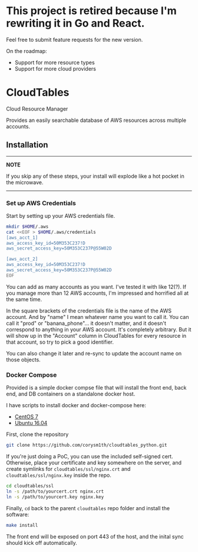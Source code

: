 # This project is retired because I'm rewriting it in Go and React.

Feel free to submit feature requests for the new version.

On the roadmap:

* Support for more resource types
* Support for more cloud providers

# CloudTables

Cloud Resource Manager

Provides an easily searchable database of AWS resources across multiple accounts.

## Installation

---
**NOTE**

If you skip any of these steps, your install will explode like a hot pocket in the microwave.

---

### Set up AWS Credentials

Start by setting up your AWS credentials file.

```sh
mkdir $HOME/.aws
cat <<EOF > $HOME/.aws/credentials
[aws_acct_1]
aws_access_key_id=50M353C237!D
aws_secret_access_key=50M353C237P@55W02D

[aws_acct_2]
aws_access_key_id=50M353C237!D
aws_secret_access_key=50M353C237P@55W02D
EOF
```

You can add as many accounts as you want.  I've tested it with like 12(?).  If you manage more than 12 AWS accounts, I'm impressed and horrified all at the same time.

In the square brackets of the credentials file is the name of the AWS account.  And by "name" I mean whatever name you want to call it.  You can call it "prod" or "banana_phone"... it doesn't matter, and it doesn't correspond to anything in your AWS account.  It's completely arbitrary.  But it will show up in the "Account" column in CloudTables for every resource in that account, so try to pick a good identifier.

You can also change it later and re-sync to update the account name on those objects.

### Docker Compose

Provided is a simple docker compse file that will install the front end, back end, and DB containers on a standalone docker host.

I have scripts to install docker and docker-compose here:

* [CentOS 7](https://github.com/corysm1th/centos7_scripts/tree/master/docker)
* [Ubuntu 16.04](https://github.com/corysm1th/ubuntu_scripts/tree/master/docker)

First, clone the repository

```sh
git clone https://github.com/corysm1th/cloudtables_python.git
```

If you're just doing a PoC, you can use the included self-signed cert.  Otherwise, place your certificate and key somewhere on the server, and create symlinks for `cloudtables/ssl/nginx.crt` and `cloudtables/ssl/nginx.key` inside the repo.  

```sh
cd cloudtables/ssl
ln -s /path/to/yourcert.crt nginx.crt
ln -s /path/to/yourcert.key nginx.key
```

Finally, `cd` back to the parent `cloudtables` repo folder and install the software:

```sh
make install
```

The front end will be exposed on port 443 of the host, and the inital sync should kick off automatically.